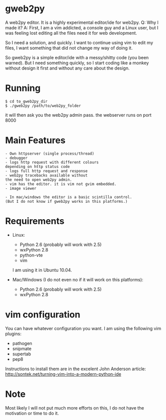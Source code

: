 gweb2py
=======

A web2py editor. It is a highly experimental editor/ide for web2py.
Q: Why I made it?
A: First, I am a vim addicted, a console guy and a Linux user, but
I was feeling lost editing all the files need it for web development.

So I need a solution, and quickly.
I want to continue using vim to edit my files, I want something
that did not change my way of doing it.

So gweb2py is a simple editor/ide with a messy/shitty code (you been warned).
But I need something quickly, so I start coding like a monkey without
design it first and without any care about the design.


Running
=======

    $ cd to_gweb2py_dir
    $ ./gweb2py /path/to/web2py_folder

it will then ask you the web2py admin pass.
the webserver runs on port 8000


Main Features
=============
    - Own httpserver (single process/thread)
    - debugger
    - logs http request with different colours
    depending on http status code
    - logs full http request and response
    - web2py tracebacks available without
    the need to open web2py admin.
    - vim has the editor. it is vim not gvim embedded.
    - image viewer

    - In mac/windows the editor is a basic scintilla control.
    (But I do not know if gweb2py works in this platforms.)


Requirements
============

- Linux:
    - Python 2.6 (probably will work with 2.5)
    - wxPython 2.8
    - python-vte
    - vim

    I am using it in Ubuntu 10.04.

- Mac/Windows (I do not even no if it will work on this platforms):

    - Python 2.6 (probably will work with 2.5)
    - wxPython 2.8



vim configuration
=================

You can have whatever configuration you want.
I am using the following vim plugins:
 - pathogen
 - snipmate
 - supertab
 - pep8

Instructions to install them are in the  excelent John Anderson article:
http://sontek.net/turning-vim-into-a-modern-python-ide


Note
====
Most likely I will not put much more efforts on this, I do not have
the motivation or time to do it.


